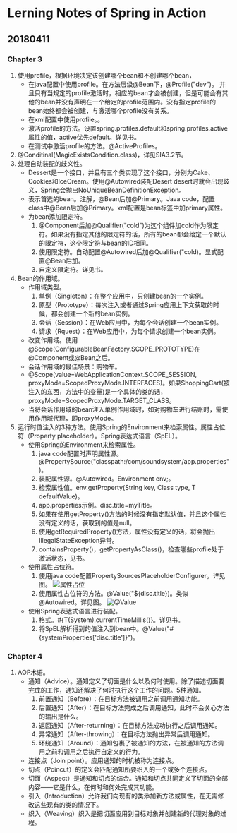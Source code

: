 # Lerning Notes of Spring in Action

## 20180411
### Chapter 3
1. 使用profile，根据环境决定该创建哪个bean和不创建哪个bean，
    - 在java配置中使用profile。在方法层级@Bean下，@Profile("dev")。 并且只有当规定的profile激活时，相应的bean才会被创建，但是可能会有其他的bean并没有声明在一个给定的profile范围内。没有指定profile的bean始终都会被创建，与激活哪个profile没有关系。
    - 在xml配置中使用profile。<beans profile="dev"></beans>。
    - 激活profile的方法。设置spring.profiles.default和spring.profiles.active属性的值，active优先default。详见书。
    - 在测试中激活profile的方法。@ActiveProfiles。
2. @Conditinal(MagicExistsCondition.class)，详见SIA3.2节。
3. 处理自动装配的歧义性。
    - Dessert是一个接口，并且有三个类实现了这个接口，分别为Cake、Cookies和IceCream。使用@Autowired装配Desert desert时就会出现歧义，Spring会抛出NoUniqueBeanDefinitionException。
    - 表示首选的bean。注解，@Bean后加@Primary。Java code，配置class中@Bean后加@Primary。xml配置是bean标签中加primary属性。
    - 为bean添加限定符。
        1. @Component后加@Qualifier("cold")为这个组件加cold作为限定符。如果没有指定其他的限定符的话，所有的bean都会给定一个默认的限定符，这个限定符与bean的ID相同。
        2. 使用限定符。自动配置@Autowired后加@Qualifier("cold)。显式配置@Bean后加。
        3. 自定义限定符。详见书。
4. Bean的作用域。
    - 作用域类型。
        1. 单例（Singleton）：在整个应用中，只创建bean的一个实例。
        2. 原型（Prototype）：每次注入或者通过Spring应用上下文获取的时候，都会创建一个新的bean实例。
        3. 会话（Session）：在Web应用中，为每个会话创建一个bean实例。
        4. 请求（Rquest）：在Web应用中，为每个请求创建一个bean实例。
    - 改变作用域。使用@Scope(ConfigurableBeanFactory.SCOPE_PROTOTYPE)在@Component或@Bean之后。
    - 会话作用域的最佳场景：购物车。
    - @Scope(value=WebApplicationContext.SCOPE_SESSION, proxyMode=ScopedProxyMode.INTERFACES)。如果ShoppingCart(被注入的东西，方法中的变量)是一个具体的类的话，proxyMode=ScopedProxyMode.TARGET_CLASS。
    - 当将会话作用域的bean注入单例作用域时，如对购物车进行结账时，需使用作用域代理，即proxyMode。
5. 运行时值注入的3种方法。使用Spring的Environment来检索属性。属性占位符（Property placeholder）。Spring表达式语言（SpEL）。
    - 使用Spring的Environment来检索属性。
        1. java code配置时声明属性源。@PropertySource("classpath:/com/soundsystem/app.properties")。
        2. 装配属性源。@Autowired。Environment env;。
        3. 检索属性值。env.getProperty(String key, Class<T> type, T defaultValue)。
        4. app.properties示例。disc.title=myTitle。
        5. 如果在使用getProperty()方法的时候没有指定默认值，并且这个属性没有定义的话，获取到的值是null。
        6. 使用getRequiredProperty()方法，属性没有定义的话，将会抛出IllegalStateException异常。
        7. containsProperty()，getPropertyAsClass()，检查哪些profile处于激活状态，见书。
    - 使用属性占位符。
        1. 使用java code配置PropertySourcesPlaceholderConfigurer。详见图。
        ![属性占位](https://ws1.sinaimg.cn/large/e2989da6ly1fq8rc6vz0kj20nu04fjrs.jpg)
        2. 使用属性占位符的方法。@Value("${disc.title})。类似@Autowired。详见图。
        ![@Value](https://ws1.sinaimg.cn/large/e2989da6ly1fq8r388oqjj20gl055mxi.jpg)
    - 使用Spring表达式语言进行装配。
        1. 格式。#{T(System).currentTimeMillis()}。详见书。
        2. 将SpEL解析得到的值注入到bean中。@Value("#{systemProperties['disc.title']}")。

### Chapter 4
1. AOP术语。
    - 通知（Advice）。通知定义了切面是什么以及何时使用。除了描述切面要完成的工作，通知还解决了何时执行这个工作的问题。5种通知。
        1. 前置通知（Before）：在目标方法被调用之前调用通知功能。
        2. 后置通知（After）：在目标方法完成之后调用通知，此时不会关心方法的输出是什么。
        3. 返回通知（After-returning）：在目标方法成功执行之后调用通知。
        4. 异常通知（After-throwing）：在目标方法抛出异常后调用通知。
        5. 环绕通知（Around）：通知包裹了被通知的方法，在被通知的方法调用之前和调用之后执行自定义的行为。
    - 连接点（Join point）。应用通知的时机被称为连接点。
    - 切点（Poincut）的定义会匹配通知所要织入的一个或多个连接点。
    - 切面（Aspect）是通知和切点的结合。通知和切点共同定义了切面的全部内容——它是什么，在何时和何处完成其功能。
    - 引入（Introduction）允许我们向现有的类添加新方法或属性，在无需修改这些现有的类的情况下。
    - 织入（Weaving）织入是把切面应用到目标对象并创建新的代理对象的过程。









